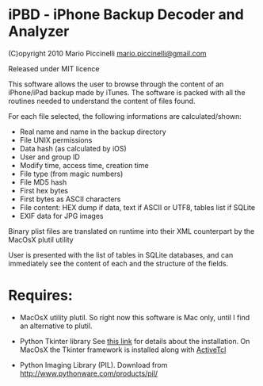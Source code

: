 # iPBD - iPhone Backup Decoder and Analyzer

(C)opyright 2010 Mario Piccinelli <mario.piccinelli@gmail.com>

Released under MIT licence

This software allows the user to browse through the content of an iPhone/iPad backup made by iTunes. The software is packed with all the routines needed to understand the content of files found.

For each file selected, the following informations are calculated/shown:

* Real name and name in the backup directory
* File UNIX permissions
* Data hash (as calculated by iOS)
* User and group ID
* Modify time, access time, creation time
* File type (from magic numbers)
* File MD5 hash
* First hex bytes
* First bytes as ASCII characters
* File content: HEX dump if data, text if ASCII or UTF8, tables list if SQLite
* EXIF data for JPG images

Binary plist files are translated on runtime into their XML counterpart by the MacOsX plutil utility

User is presented with the list of tables in SQLite databases, and can immediately see the content of each and the structure of the fields.

# Requires:

* MacOsX utility plutil. So right now this software is Mac only, until I find an alternative to plutil.

* Python Tkinter library See [this link](http://tkinter.unpythonic.net/wiki/How_to_install_Tkinter) for details about the installation. On MacOsX the Tkinter framework is installed along with [ActiveTcl](http://www.python.org/download/mac/tcltk/)

* Python Imaging Library (PIL). Download from http://www.pythonware.com/products/pil/
